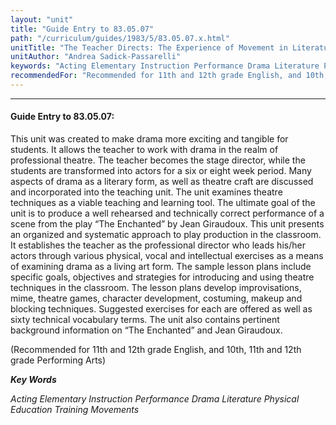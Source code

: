 ```yaml
---
layout: "unit"
title: "Guide Entry to 83.05.07"
path: "/curriculum/guides/1983/5/83.05.07.x.html"
unitTitle: "The Teacher Directs: The Experience of Movement in Literature"
unitAuthor: "Andrea Sadick-Passarelli"
keywords: "Acting Elementary Instruction Performance Drama Literature Physical Education Training Movements"
recommendedFor: "Recommended for 11th and 12th grade English, and 10th, 11th and 12th grade Performing Arts"
---
```

<body>
<hr/>
<h4>
Guide Entry to 83.05.07:
</h4>
This unit was created to make drama more exciting and tangible for students.  It allows the teacher to work with drama in the realm of professional theatre.  The teacher becomes the stage director, while the students are transformed into actors for a six or eight week period.  Many aspects of drama as a literary form, as well as theatre craft are discussed and incorporated into the teaching unit.  The unit examines theatre techniques as a viable teaching and learning tool. The ultimate goal of the unit is to produce a well rehearsed and technically correct performance of a scene from the play “The Enchanted” by Jean Giraudoux.  This unit presents an organized and systematic approach to play production in the classroom.  It establishes the teacher as the professional director who leads his/her actors through various physical, vocal and intellectual exercises as a means of examining drama as a living art form.  The sample lesson plans include specific goals, objectives and strategies for introducing and using theatre techniques in the classroom.  The lesson plans develop improvisations, mime, theatre games, character development, costuming, makeup and blocking techniques.  Suggested exercises for each are offered as well as sixty technical vocabulary terms.  The unit also contains pertinent background information on “The Enchanted” and Jean Giraudoux.
<p>
(Recommended for 11th and 12th grade English, and 10th, 11th and 12th grade Performing Arts)
</p>
<p>
<b>
<i>
Key Words
</i>
</b>
<br/>
</p>
<p>
<i>
Acting Elementary Instruction Performance Drama Literature Physical Education Training Movements
</i>
</p>
</body>